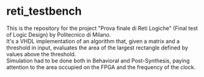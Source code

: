 # reti_testbench

This is the repository for the project "Prova finale di Reti Logiche" (Final test of Logic Design) by Politecnico di Milano.  
It's a VHDL implementation of an algorithm that, given a matrix and a threshold in input, evaluates the area of the largest rectangle defined by values above the threshold.  
Simulation had to be done both in Behavioral and Post-Synthesis, paying attention to the area occupied on the FPGA and the frequency of the clock.
